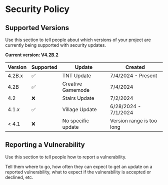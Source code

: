 # Security Policy

## Supported Versions

Use this section to tell people about which versions of your project are
currently being supported with security updates.

**Current version: V4.2B.2**

| Version | Supported          | Update             | Created                   |
|---------|--------------------|--------------------|---------------------------|
| 4.2B.x  | :white_check_mark: | TNT Update         | 7/4/2024 - Present        |
| 4.2B    | :white_check_mark: | Creative Gamemode  | 7/4/2024                  |
| 4.2     | :x:                | Stairs Update      | 7/2/2024                  |
| 4.1.x   | :white_check_mark: | Village Update     | 6/28/2024 - 7/1/2024      |
| < 4.1   | :x:                | No specific update | Version range is too long |

## Reporting a Vulnerability

Use this section to tell people how to report a vulnerability.

Tell them where to go, how often they can expect to get an update on a
reported vulnerability, what to expect if the vulnerability is accepted or
declined, etc.
